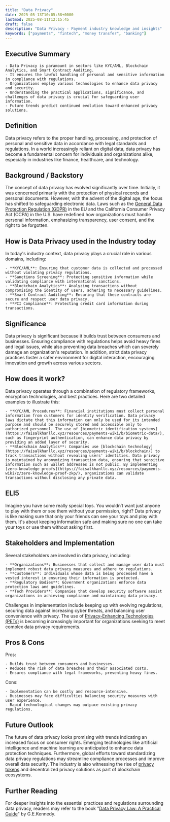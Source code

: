 ```yaml
---
title: "Data Privacy"
date: 2025-05-13T10:05:58+0000
lastmod: 2025-08-11T12:15:45
draft: false
description: "Data Privacy - Payment industry knowledge and insights"
keywords: ["payments", "fintech", "money transfer", "banking"]
---
```


## Executive Summary

 	- Data Privacy is paramount in sectors like KYC/AML, Blockchain Analytics, and Smart Contract Auditing.
 	- It ensures the lawful handling of personal and sensitive information in compliance with regulations.
 	- Organizations employ various technologies to enhance data privacy and security.
 	- Understanding the practical applications, significance, and challenges of data privacy is crucial for safeguarding user information.
 	- Future trends predict continued evolution toward enhanced privacy solutions.

## Definition
Data privacy refers to the proper handling, processing, and protection of personal and sensitive data in accordance with legal standards and regulations. In a world increasingly reliant on digital data, data privacy has become a fundamental concern for individuals and organizations alike, especially in industries like finance, healthcare, and technology.
## Background / Backstory
The concept of data privacy has evolved significantly over time. Initially, it was concerned primarily with the protection of physical records and personal documents. However, with the advent of the digital age, the focus has shifted to safeguarding electronic data. Laws such as the [General Data Protection Regulation (GDPR)](https://faisalkhanllc.xyz/resources/payments-wiki/g/general-data-protection-regulation-gdpr/) in the EU and the California Consumer Privacy Act (CCPA) in the U.S. have redefined how organizations must handle personal information, emphasizing transparency, user consent, and the right to be forgotten.
## How is Data Privacy used in the Industry today
In today's industry context, data privacy plays a crucial role in various domains, including:

 	- **KYC/AML**: Ensuring that customer data is collected and processed without violating privacy regulations.
 	- **Sanctions Screening**: Protecting sensitive information while validating compliance with international sanctions.
 	- **Blockchain Analytics**: Analyzing transactions without compromising the identity of users, adhering to necessary guidelines.
 	- **Smart Contract Auditing**: Ensuring that these contracts are secure and respect user data privacy.
 	- **PCI Compliance**: Protecting credit card information during transactions.

## Significance
Data privacy is significant because it builds trust between consumers and businesses. Ensuring compliance with regulations helps avoid heavy fines and legal issues, while also preventing data breaches which can severely damage an organization's reputation. In addition, strict data privacy practices foster a safer environment for digital interaction, encouraging innovation and growth across various sectors.
## How does it work?
Data privacy operates through a combination of regulatory frameworks, encryption technologies, and best practices. Here are two detailed examples to illustrate this:

 	- **KYC/AML Procedures**: Financial institutions must collect personal information from customers for identity verification. Data privacy laws dictate that this information can only be used for its intended purpose and should be securely stored and accessible only to authorized personnel. The use of [biometric identification systems](https://faisalkhanllc.xyz/resources/payments-wiki/b/biometric-data/), such as fingerprint authentication, can enhance data privacy by providing an added layer of security.
 	- **Blockchain Analytics**: Companies use [blockchain technology](https://faisalkhanllc.xyz/resources/payments-wiki/b/blockchain/) to track transactions without revealing users' identities. Data privacy is maintained by anonymizing transaction data, ensuring that sensitive information such as wallet addresses is not public. By implementing [zero-knowledge proofs](https://faisalkhanllc.xyz/resources/payments-wiki/z/zero-knowledge-proof-zkp/), organizations can validate transactions without disclosing any private data.

## ELI5
Imagine you have some really special toys. You wouldn’t want just anyone to play with them or see them without your permission, right? Data privacy is like making sure that only your friends can see your toys and play with them. It's about keeping information safe and making sure no one can take your toys or use them without asking first.
## Stakeholders and Implementation
Several stakeholders are involved in data privacy, including:

 	- **Organizations**: Businesses that collect and manage user data must implement robust data privacy measures and adhere to regulations.
 	- **Customers**: Individuals whose data is being processed have a vested interest in ensuring their information is protected.
 	- **Regulatory Bodies**: Government organizations enforce data protection laws and guidelines.
 	- **Tech Providers**: Companies that develop security software assist organizations in achieving compliance and maintaining data privacy.

Challenges in implementation include keeping up with evolving regulations, securing data against increasing cyber threats, and balancing user convenience with privacy. The use of [Privacy-Enhancing Technologies (PETs)](https://faisalkhanllc.xyz/resources/payments-wiki/p/privacy-enhancing-technologies-pet/) is becoming increasingly important for organizations seeking to meet complex data privacy requirements.
## Pros & Cons
Pros:

 	- Builds trust between consumers and businesses.
 	- Reduces the risk of data breaches and their associated costs.
 	- Ensures compliance with legal frameworks, preventing heavy fines.

Cons:

 	- Implementation can be costly and resource-intensive.
 	- Businesses may face difficulties balancing security measures with user experience.
 	- Rapid technological changes may outpace existing privacy regulations.

## Future Outlook
The future of data privacy looks promising with trends indicating an increased focus on consumer rights. Emerging technologies like artificial intelligence and machine learning are anticipated to enhance data protection techniques. Furthermore, global efforts toward standardizing data privacy regulations may streamline compliance processes and improve overall data security. The industry is also witnessing the rise of [privacy tokens](https://faisalkhanllc.xyz/resources/payments-wiki/p/privacy-tokens/) and decentralized privacy solutions as part of blockchain ecosystems.
## Further Reading
For deeper insights into the essential practices and regulations surrounding data privacy, readers may refer to the book "[Data Privacy Law: A Practical Guide](https://www.goodreads.com/book/show/36483290-data-privacy-law)" by G.E.Kennedy.